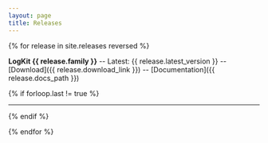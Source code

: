 ```yaml
---
layout: page
title: Releases
---
```


{% for release in site.releases reversed %}

**LogKit {{ release.family }}** -- Latest: {{ release.latest_version }} -- [Download]({{ release.download_link }}) -- [Documentation]({{ release.docs_path }})

{% if forloop.last != true %}
***
{% endif %}

{% endfor %}
